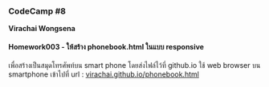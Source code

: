 ### CodeCamp #8
__Virachai Wongsena__

#### Homework003 - ให้สร้าง phonebook.html ในแบบ responsive
เพื่อสร้างเป็นสมุดโทรศัพท์บน smart phone โดยส่งไฟล์ไว้ที่ github.io ใช้ web browser บน smartphone เข้าไปที่  url : [virachai.github.io/phonebook.html](https://virachai.github.io/phonebook.html)